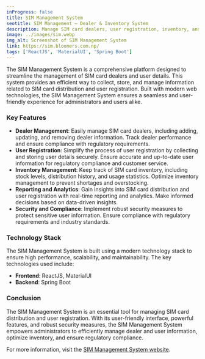 ```yaml
---
inProgress: false
title: SIM Management System
seotitle: SIM Management – Dealer & Inventory System
description: Manage SIM card dealers, user registration, inventory, and analytics with security and compliance features.
image: ../images/sim.webp
img_alt: Screenshot of SIM Management System
link: https://sim.bloomers.com.np/
tags: ['ReactJS', 'MaterialUI', 'Spring Boot']
--- 
```


The SIM Management System is a comprehensive platform designed to streamline the management of SIM card dealers and user details. This system provides an efficient way to collect, store, and manage information related to SIM card distribution and user registration. Built with modern web technologies, the SIM Management System ensures a seamless and user-friendly experience for administrators and users alike.

### Key Features

- **Dealer Management**: Easily manage SIM card dealers, including adding, updating, and removing dealer information. Track dealer performance and ensure compliance with regulatory requirements.
- **User Registration**: Simplify the process of user registration by collecting and storing user details securely. Ensure accurate and up-to-date user information for regulatory compliance and customer service.
- **Inventory Management**: Keep track of SIM card inventory, including stock levels, distribution history, and usage statistics. Optimize inventory management to prevent shortages and overstocking.
- **Reporting and Analytics**: Gain insights into SIM card distribution and user registration with real-time reporting and analytics. Make informed decisions based on data-driven insights.
- **Security and Compliance**: Implement robust security measures to protect sensitive user information. Ensure compliance with regulatory requirements and industry standards.

### Technology Stack

The SIM Management System is built using a modern technology stack to ensure high performance, scalability, and maintainability. The key technologies used include:

- **Frontend**: ReactJS, MaterialUI
- **Backend**: Spring Boot

### Conclusion

The SIM Management System is an essential tool for managing SIM card distribution and user registration. With its user-friendly interface, powerful features, and robust security measures, the SIM Management System empowers administrators to efficiently manage dealer and user information, optimize inventory, and ensure regulatory compliance.

For more information, visit the [SIM Management System website](https://sim.bloomers.com.np/).